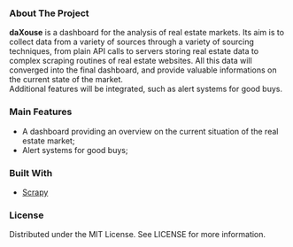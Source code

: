 
### About The Project

**daXouse** is a dashboard for the analysis of real estate markets. Its aim is to
collect data from a variety of sources through a variety of sourcing techniques,
from plain API calls to servers storing real estate data to complex scraping 
routines of real estate websites. All this data will converged into the final 
dashboard, and provide valuable informations on the current state of the market.  
Additional features will be integrated, such as alert systems for good buys. 

### Main Features

+ A dashboard providing an overview on the current situation of the real estate 
  market;
+ Alert systems for good buys;

### Built With

* [Scrapy](https://scrapy.org/)


### License

Distributed under the MIT License. See LICENSE for more information.